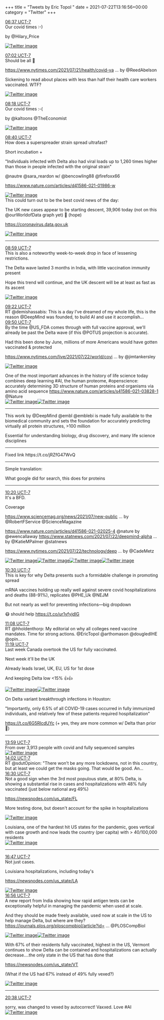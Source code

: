 +++
title = "Tweets by Eric Topol " 
date = 2021-07-22T13:16:56+00:00
category = "Twitter"
+++
<div class="tweet"> 
<div class="profile"> 
<a href="https://twitter.com/erictopol/status/1418203646504759300" target="_blank" rel="noreferer">06:37 UCT-7</a> 
</div> 
<div class="content"> 
Our covid times :-)

by @Hilary_Price </div> 
<a href="/twitter/erictopol/images/E654rQVVgAIhUfp.jpg"  ><img src="/twitter/erictopol/images/E654rQVVgAIhUfp.jpg" alt="Twitter image" ></img></a></div> 
<div class="tweet"> 
<div class="profile"> 
<a href="https://twitter.com/erictopol/status/1418209894470090752" target="_blank" rel="noreferer">07:02 UCT-7</a> 
</div> 
<div class="content"> 
Should be all 💯

<a href="https://www.nytimes.com/2021/07/21/health/covid-vaccine-hospitals.html?searchResultPosition=1" target="_blank" rel="noreferer">https://www.nytimes.com/2021/07/21/health/covid-va ...</a> 
 by @ReedAbelson 

Sickening to read about places with less than half their health care workers vaccinated. WTF? </div> 
<a href="/twitter/erictopol/images/E6593ruUcA0UawP.jpg"  ><img src="/twitter/erictopol/images/E6593ruUcA0UawP.jpg" alt="Twitter image" ></img></a></div> 
<div class="tweet"> 
<div class="profile"> 
<a href="https://twitter.com/erictopol/status/1418228893098467337" target="_blank" rel="noreferer">08:18 UCT-7</a> 
</div> 
<div class="content"> 
Our covid times :-( 

by @kaltoons @TheEconomist </div> 
<a href="/twitter/erictopol/images/E66PkZQVoAYlV0R.jpg"  ><img src="/twitter/erictopol/images/E66PkZQVoAYlV0R.jpg" alt="Twitter image" ></img></a></div> 
<div class="tweet"> 
<div class="profile"> 
<a href="https://twitter.com/erictopol/status/1418234584911675392" target="_blank" rel="noreferer">08:40 UCT-7</a> 
</div> 
<div class="content"> 
How does a superspreader strain spread ultrafast?

Short incubation + 

"Individuals infected with Delta also had viral loads up to 1,260 times higher than those in people infected with the original strain"

@nautre @sara_reardon w/ @bencowling88 @firefoxx66 

<a href="https://www.nature.com/articles/d41586-021-01986-w" target="_blank" rel="noreferer">https://www.nature.com/articles/d41586-021-01986-w</a> 
 </div> 
<a href="/twitter/erictopol/images/E66UmqWVEAcUHY3.jpg"  ><img src="/twitter/erictopol/images/E66UmqWVEAcUHY3.jpg" alt="Twitter image" ></img></a></div> 
<div class="thread"> 
<div class="thread-content"> 
This could turn out to be the best covid news of the day:

The UK new cases appear to be starting descent, 39,906 today (not on this @ourWorldofData graph yet) 🙏 (hope)

<a href="https://coronavirus.data.gov.uk" target="_blank" rel="noreferer">https://coronavirus.data.gov.uk</a> 
 </div> 
<a href="/twitter/erictopol/images/E66V4wkVkAESZqi.jpg"  ><img src="/twitter/erictopol/images/E66V4wkVkAESZqi.jpg" alt="Twitter image" ></img></a><hr><div class="profile"> 
<a href="https://twitter.com/erictopol/status/1418239219370119169" target="_blank" rel="noreferer">08:59 UCT-7</a> 
</div> 
<div class="content"> 
This is also a noteworthy week-to-week drop in face of lessening restrictions.

The Delta wave lasted 3 months in India, with little vaccination immunity present

Hope this trend will continue, and the UK descent will be at least as fast as its ascent </div> 
<a href="/twitter/erictopol/images/E66Y97WUcAQq6A4.jpg"  ><img src="/twitter/erictopol/images/E66Y97WUcAQq6A4.jpg" alt="Twitter image" ></img></a></div> 
<div class="tweet"> 
<div class="profile"> 
<a href="https://twitter.com/erictopol/status/1418245121213009921" target="_blank" rel="noreferer">09:22 UCT-7</a> 
</div> 
<div class="content"> 
RT @demishassabis: This is a day I’ve dreamed of my whole life, this is the reason @DeepMind was founded, to build AI and use it accomplish…</div> 
</div> 
<div class="tweet"> 
<div class="profile"> 
<a href="https://twitter.com/erictopol/status/1418252119606321153" target="_blank" rel="noreferer">09:50 UCT-7</a> 
</div> 
<div class="content"> 
By the time @US_FDA comes through with full vaccine approval, we'll already be past the Delta wave (if this  @POTUS projection is accurate). 

Had this been done by June, millions of more Americans would have gotten vaccinated &amp; protected

<a href="https://www.nytimes.com/live/2021/07/22/world/covid-variant-vaccine-updates#biden-vaccines-town-hall" target="_blank" rel="noreferer">https://www.nytimes.com/live/2021/07/22/world/covi ...</a> 
 by @jimtankersley </div> 
<a href="/twitter/erictopol/images/E66jqGMVUAQ3u5r.jpg"  ><img src="/twitter/erictopol/images/E66jqGMVUAQ3u5r.jpg" alt="Twitter image" ></img></a></div> 
<div class="thread"> 
<div class="thread-content"> 
One of the most important advances in the history of life science today combines deep learning #AI, the human proteome, #openscience: accurately determining 3D structure of human proteins and organisms via amino acid sequence <a href="https://www.nature.com/articles/s41586-021-03828-1" target="_blank" rel="noreferer">https://www.nature.com/articles/s41586-021-03828-1</a> 
 @Nature </div> 
<a href="/twitter/erictopol/images/E66IlDOVEAcQwV6.jpg"  ><img src="/twitter/erictopol/images/E66IlDOVEAcQwV6.jpg" alt="Twitter image" ></img></a><a href="/twitter/erictopol/images/E66ImbNVUAcp9zL.jpg"  ><img src="/twitter/erictopol/images/E66ImbNVUAcp9zL.jpg" alt="Twitter image" ></img></a><hr><div class="thread-content"> 
This work by @DeepMind @embl @emblebi is made fully available to the biomedical community and sets the foundation for accurately predicting virtually all protein structures, &gt;100 million

Essential for understanding biology, drug discovery, and many life science disciplines</div> 
<hr><div class="thread-content"> 
Fixed link https://t.co/jRZfG47WvQ</div> 
<hr><div class="thread-content"> 
Simple translation:

What google did for search, this does for proteins</div> 
<hr><div class="profile"> 
<a href="https://twitter.com/erictopol/status/1418259635467816964" target="_blank" rel="noreferer">10:20 UCT-7</a> 
</div> 
<div class="content"> 
It's a BFD.

Coverage

<a href="https://www.sciencemag.org/news/2021/07/new-public-database-ai-predicted-protein-structures-could-transform-biology" target="_blank" rel="noreferer">https://www.sciencemag.org/news/2021/07/new-public ...</a> 
 by @RobertFService @ScienceMagazine 

<a href="https://www.nature.com/articles/d41586-021-02025-4" target="_blank" rel="noreferer">https://www.nature.com/articles/d41586-021-02025-4</a> 
 @nature by @ewencallaway <a href="https://www.statnews.com/2021/07/22/deepmind-alphafold2-alphabet-proteins/" target="_blank" rel="noreferer">https://www.statnews.com/2021/07/22/deepmind-alpha ...</a> 
 by @KatieMPalmer @statnews 

<a href="https://www.nytimes.com/2021/07/22/technology/deepmind-ai-proteins-folding.html" target="_blank" rel="noreferer">https://www.nytimes.com/2021/07/22/technology/deep ...</a> 
 by @CadeMetz </div> 
<a href="/twitter/erictopol/images/E66q8uOVEAMIg0u.jpg"  ><img src="/twitter/erictopol/images/E66q8uOVEAMIg0u.jpg" alt="Twitter image" ></img></a><a href="/twitter/erictopol/images/E66q-Y_UUAA2y5P.png"  ><img src="/twitter/erictopol/images/E66q-Y_UUAA2y5P.png" alt="Twitter image" ></img></a><a href="/twitter/erictopol/images/E66q_2eUYAIr0Xl.jpg"  ><img src="/twitter/erictopol/images/E66q_2eUYAIr0Xl.jpg" alt="Twitter image" ></img></a><a href="/twitter/erictopol/images/E66rV9PVgAI75Nx.jpg"  ><img src="/twitter/erictopol/images/E66rV9PVgAI75Nx.jpg" alt="Twitter image" ></img></a></div> 
<div class="tweet"> 
<div class="profile"> 
<a href="https://twitter.com/erictopol/status/1418262093678080002" target="_blank" rel="noreferer">10:30 UCT-7</a> 
</div> 
<div class="content"> 
This is key for why Delta presents such a formidable challenge in promoting spread

mRNA vaccines holding up really well against severe covid hospitalizations and deaths (88-91%), replicates @PHE_Uk @NEJM

But not nearly as well for preventing infections—big dropdown

😷 should help https://t.co/ur1yfyjdIG</div> 
</div> 
<div class="tweet"> 
<div class="profile"> 
<a href="https://twitter.com/erictopol/status/1418271646394159106" target="_blank" rel="noreferer">11:08 UCT-7</a> 
</div> 
<div class="content"> 
RT @hholdenthorp: My editorial on why all colleges need vaccine mandates. Time for strong actions. @EricTopol @arthomason @dougledIHE @opin…</div> 
</div> 
<div class="tweet"> 
<div class="profile"> 
<a href="https://twitter.com/erictopol/status/1418274585363968002" target="_blank" rel="noreferer">11:19 UCT-7</a> 
</div> 
<div class="content"> 
Last week Canada overtook the US for fully vaccinated.

Next week it'll be the UK

Already leads Israel, UK, EU, US for 1st dose

And keeping Delta low &lt;15% 👍👍 </div> 
<a href="/twitter/erictopol/images/E664DeQVIAMuIBe.jpg"  ><img src="/twitter/erictopol/images/E664DeQVIAMuIBe.jpg" alt="Twitter image" ></img></a><a href="/twitter/erictopol/images/E664qggVkAg1nWS.jpg"  ><img src="/twitter/erictopol/images/E664qggVkAg1nWS.jpg" alt="Twitter image" ></img></a></div> 
<div class="thread"> 
<div class="thread-content"> 
On Delta variant breakthrough infections in Houston: 

"Importantly, only 6.5% of all COVID-19 cases occurred in fully immunized individuals, and relatively few of these patients required hospitalization"

https://t.co/6G5RIcdUYc (+ yes, they are more common w/ Delta than prior🦠)</div> 
<hr><div class="profile"> 
<a href="https://twitter.com/erictopol/status/1418314687448424448" target="_blank" rel="noreferer">13:59 UCT-7</a> 
</div> 
<div class="content"> 
From over 3,913 people with covid and fully sequenced samples </div> 
<a href="/twitter/erictopol/images/E67dosqVEAE4FST.jpg"  ><img src="/twitter/erictopol/images/E67dosqVEAE4FST.jpg" alt="Twitter image" ></img></a></div> 
<div class="tweet"> 
<div class="profile"> 
<a href="https://twitter.com/erictopol/status/1418315560954195968" target="_blank" rel="noreferer">14:02 UCT-7</a> 
</div> 
<div class="content"> 
RT @sdutOpinion: "There won’t be any more lockdowns, not in this country, but at least we could get the masks going. That would be good. An…</div> 
</div> 
<div class="tweet"> 
<div class="profile"> 
<a href="https://twitter.com/erictopol/status/1418352838405619715" target="_blank" rel="noreferer">16:30 UCT-7</a> 
</div> 
<div class="content"> 
Not a good sign when the 3rd most populous state, at 80% Delta, is showing a substantial rise in cases and hospitalizations with 48% fully vaccinated (just below national avg 49%)

<a href="https://newsnodes.com/us_state/FL" target="_blank" rel="noreferer">https://newsnodes.com/us_state/FL</a> 


More testing done, but doesn't account for the spike in hospitalizations </div> 
<a href="/twitter/erictopol/images/E67_jB3VIAIOt7N.jpg"  ><img src="/twitter/erictopol/images/E67_jB3VIAIOt7N.jpg" alt="Twitter image" ></img></a></div> 
<div class="thread"> 
<div class="thread-content"> 
Louisiana, one of the hardest hit US states for the pandemic, goes vertical with case growth and now leads the country (per capita) with &gt; 40/100,000 residents </div> 
<a href="/twitter/erictopol/images/E65ztjrVIAYT65p.jpg"  ><img src="/twitter/erictopol/images/E65ztjrVIAYT65p.jpg" alt="Twitter image" ></img></a><hr><div class="profile"> 
<a href="https://twitter.com/erictopol/status/1418357039776997379" target="_blank" rel="noreferer">16:47 UCT-7</a> 
</div> 
<div class="content"> 
Not just cases.

Louisiana hospitalizations, including today's

<a href="https://newsnodes.com/us_state/LA" target="_blank" rel="noreferer">https://newsnodes.com/us_state/LA</a> 
 </div> 
<a href="/twitter/erictopol/images/E68EGc_VIAMukWd.jpg"  ><img src="/twitter/erictopol/images/E68EGc_VIAMukWd.jpg" alt="Twitter image" ></img></a></div> 
<div class="tweet"> 
<div class="profile"> 
<a href="https://twitter.com/erictopol/status/1418359256835710976" target="_blank" rel="noreferer">16:56 UCT-7</a> 
</div> 
<div class="content"> 
A new report from India showing how rapid antigen tests can be exceptionally helpful in managing the pandemic when used at scale. 

And they should be made freely available, used now at scale in the US to help manage Delta, but where are they? <a href="https://journals.plos.org/ploscompbiol/article?id=10.1371/journal.pcbi.1009126" target="_blank" rel="noreferer">https://journals.plos.org/ploscompbiol/article?id= ...</a> 
 @PLOSCompBiol </div> 
<a href="/twitter/erictopol/images/E68FpJcUYAU9MG8.jpg"  ><img src="/twitter/erictopol/images/E68FpJcUYAU9MG8.jpg" alt="Twitter image" ></img></a><a href="/twitter/erictopol/images/E68FqleUcAEpexO.jpg"  ><img src="/twitter/erictopol/images/E68FqleUcAEpexO.jpg" alt="Twitter image" ></img></a></div> 
<div class="thread"> 
<div class="thread-content"> 
With 67% of their residents fully vaccinated, highest in the US, Vermont continues to show Delta can be contained and hospitalizations can actually decrease....the only state in the US that has done that

<a href="https://newsnodes.com/us_state/VT" target="_blank" rel="noreferer">https://newsnodes.com/us_state/VT</a> 


(What if the US had 67% instead of 49% fully vexed?) </div> 
<a href="/twitter/erictopol/images/E683pPyUUAEtGLQ.jpg"  ><img src="/twitter/erictopol/images/E683pPyUUAEtGLQ.jpg" alt="Twitter image" ></img></a><hr><div class="profile"> 
<a href="https://twitter.com/erictopol/status/1418415230132969474" target="_blank" rel="noreferer">20:38 UCT-7</a> 
</div> 
<div class="content"> 
sorry, was changed to vexed by autocorrect! Vaxxed. Love #AI </div> 
<a href="/twitter/erictopol/images/E685BD0VoAEFRXR.jpg"  ><img src="/twitter/erictopol/images/E685BD0VoAEFRXR.jpg" alt="Twitter image" ></img></a></div> 


